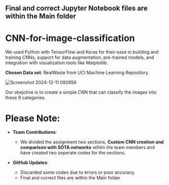 ## Final and correct Jupyter Notebook files are within the Main folder

# CNN-for-image-classification

We used Python with TensorFlow and Keras for their ease in building and training CNNs, support for data augmentation, pre-trained models, and integration with visualization tools like Matplotlib.

**Chosen Data set**: RealWaste from UCI Machine Learning Repository.

![Screenshot 2024-12-11 092656](https://github.com/user-attachments/assets/6bca0bf0-1329-4ea2-b3ca-7c92f807f4d5)

 Our obejctive is to create a simple CNN that can classify the images into these 9 categories.

# Please Note: 
- **Team Contributions**:
  - We divided the assignment two sections, **Custom CNN creation and comparison with SOTA networks** wihtin the team members and have created two seperate codes for the sections.

- **GitHub Updates**:
  - Discarded some codes due to errors or poor accuracy.
  - Final and correct files are within the Main folder

